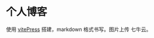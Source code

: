 # 个人博客
使用 [vitePress](https://vitepress.vuejs.org/guide/getting-started.html) 搭建，markdown 格式书写。图片上传 七牛云。


